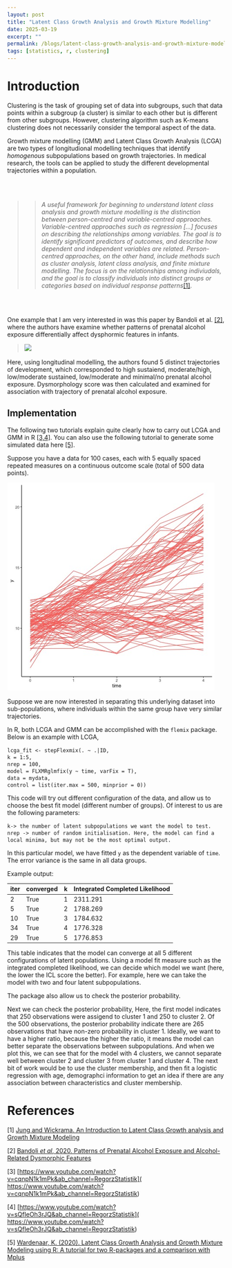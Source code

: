 ```yaml
---
layout: post
title: "Latent Class Growth Analysis and Growth Mixture Modelling"
date: 2025-03-19
excerpt: ""
permalink: /blogs/latent-class-growth-analysis-and-growth-mixture-modelling/
tags: [statistics, r, clustering]
---
```


# Introduction

Clustering is the task of grouping set of data into subgroups, such that data points within a subgroup (a cluster) is similar to each other but is different from other subgroups. However, clustering algorithm such as K-means clustering does not necessarily consider the temporal aspect of the data.

Growth mixture modelling (GMM) and Latent Class Growth Analysis (LCGA) are two types of longitudional modelling techniques that identify *homogenous* subpopulations based on growth trajectories. In medical research, the tools can be applied to study the different developmental trajectories within a population.

<br>
<br>

>> *A useful framework for beginning to understand latent class analysis and growth mixture modelling is the distinction between person-centred and variable-centred approaches. Variable-centred approaches such as regression [...] focuses on describing the relationships among variables. The goal is to identify significant predictors of outcomes, and describe how dependent and independent variables are related. Person-centred approaches, on the other hand, include methods such as cluster analysis, latent class analysis, and finite mixture modelling. The focus is on the relationships among indiviudals, and the goal is to classify individuals into distinct groups or categories based on individual response patterns*[[1]](#1).

<br>
<br>

One example that I am very interested in was this paper by Bandoli et al. [[2]](#2), where the authors have examine whether patterns of prenatal alcohol exposure differentially affect dysphormic features in infants.

>![](https://cdn.ncbi.nlm.nih.gov/pmc/blobs/cda1/7722075/69e1f92bc02a/nihms-1629488-f0001.jpg)

Here, using longitudinal modelling, the authors found 5 distinct trajectories of development, which corresponded to high sustaiend, moderate/high, low/moderate sustained, low/moderate and minimal/no prenatal alcohol exposure. Dysmorphology score was then calculated and examined for association with trajectory of prenatal alcohol exposure.

## Implementation

The following two tutorials explain quite clearly how to carry out LCGA and GMM in R [[3,4]](#3). You can also use the following tutorial to generate some simulated data here [[5]](#5).

Suppose you have a data for 100 cases, each with 5 equally spaced repeated measures on a continuous outcome scale (total of 500 data points).

![](/assets/images/trajectory_clustering/example_lcga.jpg)

Suppose we are now interested in separating this underlying dataset into sub-populations, where individuals within the same group have very similar trajectories.

In R, both LCGA and GMM can be accomplished with the ``flemix`` package. Below is an example with LCGA,

    lcga_fit <- stepFlexmix(. ~ .|ID,
    k = 1:5,
    nrep = 100,
    model = FLXMRglmfix(y ~ time, varFix = T),
    data = mydata,
    control = list(iter.max = 500, minprior = 0))

This code will try out different configuration of the data, and allow us to choose the best fit model (different number of groups). Of interest to us are the following parameters:

    k-> the number of latent subpopulations we want the model to test.
    nrep -> number of random initialisation. Here, the model can find a local minima, but may not be the most optimal output.

In this particular model, we have fitted ``y`` as the dependent variable of ``time``. The error variance is the same in all data groups.

Example output:

iter | converged | k | Integrated Completed Likelihood
---|---|---|---
2 | True | 1 | 2311.291
5 | True | 2 | 1788.269
10 | True | 3 | 1784.632
34 | True | 4 | 1776.328
29 | True | 5 | 1776.853

This table indicates that the model can converge at all 5 different configurations of latent populations. Using a model fit measure such as the integrated completed likelihood, we can decide which model we want (here, the lower the ICL score the better). For example, here we can take the model with two and four latent subpopulations.

The package also allow us to check the posterior probability. 

Next we can check the posterior probability, Here, the first model indicates that 250 observations were assigend to cluster 1 and 250 to cluster 2. Of the 500 observations, the posterior probability indicate there are 265 observations that have non-zero probability in cluster 1. Ideally, we want to have a higher ratio, because the higher the ratio, it means the model can better separate the observations between subpopulations. And when we plot this, we can see that for the model with 4 clusters, we cannot separate well between cluster 2 and cluster 3 from cluster 1 and cluster 4. 
The next bit of work would be to use the cluster membership, and then fit a logistic regression with age, demographci information to get an idea if there are any association between characteristics and cluster membership.



<!-- 
Suppose you have selected a 

Unsupervised models:
- K means longitudal
    - create clusters
    - calculate mean trjaectory within each cluster
    - assign each individual to the cluster with the nearest mean trajectory, i.e., distance between individual's mean and trajectory mean minimised
    - repeat steps 1-3 until there are no more changes in the cluster asignment
    - solution do not always converge
- Group-based trajectory models
    - Analyst specifies polynomial shapes of trajectories and number of possible groups
    - GBTM simultaneously estiamtes
        - A multinomial model for group-assignment probabilities
        - models estimating longitudinal trajectories using polynomial functions of time, e.g., quadratic, cubic
        - Individuals are assigned to the trajectory group to which they had the highest membership probability
- Latent class analysis (LCA)
- Latent class growth mixture modeling
    - Similar to GBTM, but allows for variations in individual trajectories within the same group.
- Hiearchical Cluster analysis


Group-based trajectory modeling is a statistical method to idenfity groups of individuals following a similar trajectory over time based on a single outcome [[1]](#1).    -->



# References
<a id="1"></a> [1] [Jung and Wickrama. An Introduction to Latent Class Growth analysis and Growth Mixture Modeling](https://www.statmodel.com/download/JungWickramaLCGALGMM.pdf)

<a id="2"></a> [2] [Bandoli *et al*, 2020. Patterns of Prenatal Alcohol Exposure and Alcohol-Related Dysmorphic Features](https://pubmed.ncbi.nlm.nih.gov/32772389/) 

<a id="3"></a> [3] [https://www.youtube.com/watch?v=cqnpN1k1mPk&ab_channel=RegorzStatistik](
https://www.youtube.com/watch?v=cqnpN1k1mPk&ab_channel=RegorzStatistik)

<a id="4"></a> [4] [https://www.youtube.com/watch?v=sQfIeOh3rJQ&ab_channel=RegorzStatistik](
https://www.youtube.com/watch?v=sQfIeOh3rJQ&ab_channel=RegorzStatistik)

<a id="5"></a> [5] [Wardenaar, K. (2020). Latent Class Growth Analysis and Growth Mixture Modeling using R: A tutorial for two R-packages and a comparison with Mplus](https://www.youtube.com/redirect?event=video_description&redir_token=QUFFLUhqbnViVWpJdUhXRkhQSjFUc1JpRUdRLUJlRGtfUXxBQ3Jtc0ttQ0lYT2x4Z1k0UWV1UlVzeF9oajV3cWRPNXMtRHNlTl9mS05mdUZkcWtQRjlrdUhGM3pjRW9PUlJnYm9BcTY0cHRCcXM5U3I4LTNvaFFyaTdRb0NNeTVnQV9DZHhTZTNkT3ZCcHpCVW8zaGVoLXZDYw&q=https%3A%2F%2Fpsyarxiv.com%2Fm58wx%2Fdownload%3Fformat%3Dpdf&v=cqnpN1k1mPk)

